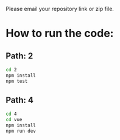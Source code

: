 Please email your repository link or zip file.

# How to run the code:
## Path: 2
```bash
cd 2
npm install
npm test
```

## Path: 4
```bash
cd 4
cd vue
npm install
npm run dev
```
